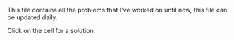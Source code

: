 This file contains all the problems that I've worked on until now, this file can be updated daily.

Click on the cell for a solution.
